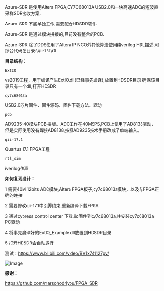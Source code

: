 
Azure-SDR 是使用Altera FPGA,CY7C68013A USB2.0和一块高速ADC的短波直采样SDR接收方案.

Azure-SDR 不能单独工作,需要配合HDSDR软件.

Azure-SDR 是通过模块拼接的,目前没有整合的PCB.

Azure-SDR 除了DDS使用了Altera IP NCO外其他算法使用纯verilog HDL描述,可综合代码在目录:\qii-17.1\rtl

**目录结构：**

```ExtIO```      

vs2019工程，用于编译产生ExtIO.dll(已经事先编译),放置到HDSDR目录 确保该目录只有一个dll,打开HDSDR

```cy7c68013a```

USB2.0芯片固件、固件源码、固件下载方法、驱动

```pcb```   

AD9235-40模块PCB,拼版。ADC工作在40MSPS,PCB上使用了AD8138驱动，但是实际使用没有焊接AD8138,按照AD9235技术手册改成了单端输入。

```qii-17.1```

Quartus 17.1 FPGA工程

```rtl_sim```

iverilog仿真

**如何复现设计：**

1 需要40M 12bits ADC模块,Altera FPGA板子,cy7c68013a模块，以及与FPGA正确的连接

2 需要修改qii-17.1中引脚约束,重新编译下载FPGA

3 通过cypress control center 下载.iic固件到cy7c68013a,并安装cy7c68013a PC驱动

4 将事先编译好的ExtIO_Example.dll放置到HDSDR目录

5 打开HDSDR会自动运行

测试：https://www.bilibili.com/video/BV1x741127pv/

![Image](https://github.com/Elrori/Azure-SDR/blob/master/IMG_5121.JPG)

**感谢：**

https://github.com/marsohod4you/FPGA_SDR

